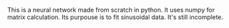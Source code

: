 This is a neural network made from scratch in python. It uses numpy for matrix calculation. Its purpouse is to fit sinusoidal data. It's still incomplete.